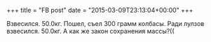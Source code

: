+++
title = "FB post"
date = "2015-03-09T23:13:04+00:00"
+++

Взвесился. 50.0кг. Пошел, съел 300 грамм колбасы. Ради лулзов взвесился. 50.0кг. А как же закон сохранения массы?((



